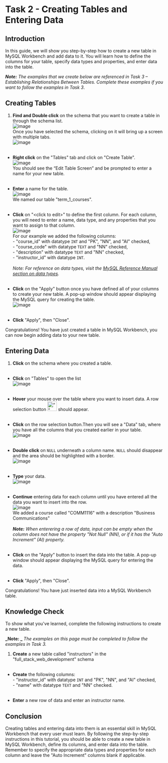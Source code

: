 # **Task 2 - Creating Tables and Entering Data**

## **Introduction**

In this guide, we will show you step-by-step how to create a new table in MySQL Workbench and add data to it. You will learn how to define the columns for your table, specify data types and properties, and enter data into the table.

**_Note:_** _The examples that we create below are referenced in Task 3 – Establishing Relationships Between Tables. Complete these examples if you want to follow the examples in Task 3_.

## **Creating Tables**

1. **Find and Double click** on the schema that you want to create a table in through the schema list.  
    ![image](.././images/SelectSchema.png)  
   Once you have selected the schema, clicking on it will bring up a screen with multiple tabs.  
   ![image](.././images/TableTab.png)  
   &nbsp;  

* **Right click** on the "Tables" tab and click on "Create Table".  
   ![image](.././images/SelectCreateTable.png)  
  You should see the “Edit Table Screen” and be prompted to enter a name for your new table.  
   &nbsp;  

* **Enter** a name for the table.  
![image](.././images/SelectTableName.png)  
 We named our table "term_1_courses".  
  &nbsp;  

* **Click** on "<click to edit\>" to define the first column. For each column, you will need to enter a name, data type, and any properties that you want to assign to that column.  
  ![image](.././images/Constraint.png)  
  For our example we added the following columns:  
  \- "course_id" with datatype `INT` and "PK", "NN", and "AI" checked,  
  \- "course_code" with datatype `TEXT` and "NN" checked,  
  \- "description" with datatype `TEXT` and "NN" checked,  
  \- "instructor_id" with datatype `INT`.  
   &nbsp;  
  _Note:_ _For reference on data types, visit the [MySQL Reference Manual section on data types][data types]._  
  &nbsp;  

* **Click** on the "Apply" button once you have defined all of your columns to create your new table. A pop-up window should appear displaying the MySQL query for creating the table.  
![image](.././images/ApplyTabble.png)  
  &nbsp;  

* **Click** "Apply", then "Close".  

Congratulations! You have just created a table in MySQL Workbench, you can now begin adding data to your new table.

## **Entering Data**

1. **Click** on the schema where you created a table.  
   &nbsp;  

* **Click** on "Tables" to open the list  
  ![image](.././images/TableTab.png)  
   &nbsp;  

* **Hover** your mouse over the table where you want to insert data. A row selection button <img src="../.././images/RowSelectionbtn.png" alt= “” width="30px" height="30px"> should appear.  
   &nbsp;  

* **Click** on the row selection button.Then you will see a "Data" tab, where you have all the columns that you created earlier in your table.  
  ![image](.././images/DataTab.png)  
   &nbsp;  

* **Double click** on `NULL` underneath a column name. `NULL` should disappear and the area should be highlighted with a border.  
  ![image](.././images/CourseCode.png)  
   &nbsp;  

* **Type** your data.  
  ![image](.././images/TypeDataIn.png)  
   &nbsp;  

* **Continue** entering data for each column until you have entered all the data you want to insert into the row.  
  ![image](.././images/completedcolumn.png)  
  We added a course called "COMM1116" with a description "Business Communications"  
   &nbsp;  
  **_Note:_** _When enterering a row of data, input can be empty when the column does not have the property "Not Null" (NN), or if it has the "Auto Increment" (AI) property._  
   &nbsp;  

* **Click** on the "Apply" button to insert the data into the table. A pop-up window should appear displaying the MySQL query for entering the data.  
  &nbsp;  

* **Click** "Apply", then "Close".  

Congratulations! You have just inserted data into a MySQL Workbench table.

[data types]: https://dev.mysql.com/doc/refman/8.0/en/data-types.html

## **Knowledge Check**

To show what you've learned, complete the following instructions to create a new table.

**_Note: _** _The examples on this page must be completed to follow the examples in Task 3._

1. **Create** a new table called "instructors" in the "full_stack_web_development" schema  
  &nbsp;  

* **Create** the following columns:  
  \- "instructor_id" with datatype `INT` and "PK", "NN", and "AI" checked,  
  \- "name" with datatype `TEXT` and "NN" checked.  
  &nbsp;

* **Enter** a new row of data and enter an instructor name.

## **Conclusion**

Creating tables and entering data into them is an essential skill in MySQL Workbench that every user must learn. By following the step-by-step instructions in this tutorial, you should be able to create a new table in MySQL Workbench, define its columns, and enter data into the table.
Remember to specify the appropriate data types and properties for each column and leave the "Auto Increment" columns blank if applicable.
